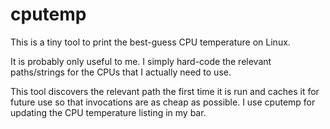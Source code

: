 # cputemp

This is a tiny tool to print the best-guess CPU temperature on Linux.

It is probably only useful to me. I simply hard-code the relevant paths/strings
for the CPUs that I actually need to use.

This tool discovers the relevant path the first time it is run and caches it for
future use so that invocations are as cheap as possible. I use cputemp for
updating the CPU temperature listing in my bar.

